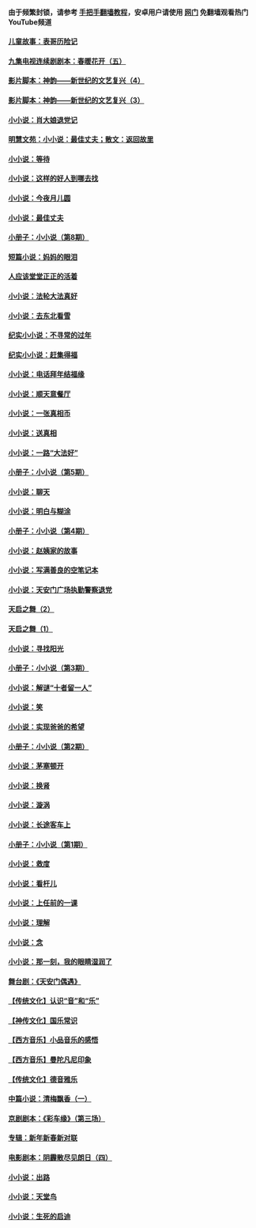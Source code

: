#### 由于频繁封锁，请参考 [手把手翻墙教程](https://github.com/gfw-breaker/guides/wiki/)，安卓用户请使用 [网门](https://github.com/gfw-breaker/nogfw/blob/master/dl.md?t=06122101) 免翻墙观看热门YouTube频道 

#### [儿童故事：表哥历险记](../pages/328/383535.md?t=06122101) 

#### [九集电视连续剧剧本：春暖花开（五）](../pages/328/275919.md?t=06122101) 

#### [影片脚本：神韵——新世纪的文艺复兴（4）](../pages/328/266089.md?t=06122101) 

#### [影片脚本：神韵——新世纪的文艺复兴（3）](../pages/328/266087.md?t=06122101) 

#### [小小说：肖大娘退党记](../pages/328/239807.md?t=06122101) 

#### [明慧文苑：小小说：最佳丈夫；散文：返回故里](../pages/328/3439.md?t=06122101) 

#### [小小说：等待](../pages/328/223927.md?t=06122101) 

#### [小小说：这样的好人到哪去找](../pages/328/209396.md?t=06122101) 

#### [小小说：今夜月儿圆](../pages/328/193588.md?t=06122101) 

#### [小小说：最佳丈夫](../pages/328/190938.md?t=06122101) 

#### [小册子：小小说（第8期）](../pages/328/188202.md?t=06122101) 

#### [短篇小说：妈妈的眼泪](../pages/328/187712.md?t=06122101) 

#### [人应该堂堂正正的活着](../pages/328/182430.md?t=06122101) 

#### [小小说：法轮大法真好](../pages/328/174669.md?t=06122101) 

#### [小小说：去东北看雪](../pages/328/173882.md?t=06122101) 

#### [纪实小小说：不寻常的过年](../pages/328/173187.md?t=06122101) 

#### [纪实小小说：赶集得福](../pages/328/172652.md?t=06122101) 

#### [小小说：电话拜年结福缘](../pages/328/172533.md?t=06122101) 

#### [小小说：顺天意餐厅](../pages/328/170182.md?t=06122101) 

#### [小小说：一张真相币](../pages/328/169410.md?t=06122101) 

#### [小小说：送真相](../pages/328/166713.md?t=06122101) 

#### [小小说：一路“大法好”](../pages/328/162016.md?t=06122101) 

#### [小册子：小小说（第5期）](../pages/328/161131.md?t=06122101) 

#### [小小说：聊天](../pages/328/159640.md?t=06122101) 

#### [小小说：明白与糊涂](../pages/328/158101.md?t=06122101) 

#### [小册子：小小说（第4期）](../pages/328/158006.md?t=06122101) 

#### [小小说：赵姨家的故事](../pages/328/157843.md?t=06122101) 

#### [小小说：写满善良的空笔记本](../pages/328/157382.md?t=06122101) 

#### [小小说：天安门广场执勤警察退党](../pages/328/156982.md?t=06122101) 

#### [天启之舞（2）](../pages/328/153440.md?t=06122101) 

#### [天启之舞（1）](../pages/328/153439.md?t=06122101) 

#### [小小说：寻找阳光](../pages/328/153065.md?t=06122101) 

#### [小册子：小小说（第3期）](../pages/328/151715.md?t=06122101) 

#### [小小说：解谜“十者留一人”](../pages/328/148967.md?t=06122101) 

#### [小小说：笑](../pages/328/148905.md?t=06122101) 

#### [小小说：实现爸爸的希望](../pages/328/148096.md?t=06122101) 

#### [小册子：小小说（第2期）](../pages/328/147214.md?t=06122101) 

#### [小小说：茅塞顿开](../pages/328/147030.md?t=06122101) 

#### [小小说：换肾](../pages/328/146770.md?t=06122101) 

#### [小小说：漩涡](../pages/328/146683.md?t=06122101) 

#### [小小说：长途客车上](../pages/328/145076.md?t=06122101) 

#### [小册子：小小说（第1期）](../pages/328/143963.md?t=06122101) 

#### [小小说：救度](../pages/328/143927.md?t=06122101) 

#### [小小说：看杆儿](../pages/328/142137.md?t=06122101) 

#### [小小说：上任前的一课](../pages/328/140808.md?t=06122101) 

#### [小小说：理解](../pages/328/140476.md?t=06122101) 

#### [小小说：念](../pages/328/139513.md?t=06122101) 

#### [小小说：那一刻，我的眼睛湿润了](../pages/328/138476.md?t=06122101) 

#### [舞台剧：《天安门偶遇》](../pages/328/117155.md?t=06122101) 

#### [【传统文化】认识“音”和“乐”](../pages/328/108667.md?t=06122101) 

#### [【神传文化】国乐常识](../pages/328/104225.md?t=06122101) 

#### [【西方音乐】小品音乐的感悟](../pages/328/102924.md?t=06122101) 

#### [【西方音乐】曼陀凡尼印象](../pages/328/102922.md?t=06122101) 

#### [【传统文化】德音雅乐](../pages/328/102923.md?t=06122101) 

#### [中篇小说：清梅飘香（一）](../pages/328/101058.md?t=06122101) 

#### [京剧剧本：《彩车缘》（第三场）](../pages/328/96434.md?t=06122101) 

#### [专辑：新年新春新对联](../pages/328/94991.md?t=06122101) 

#### [电影剧本：阴霾散尽见朗日（四）](../pages/328/87081.md?t=06122101) 

#### [小小说：出路](../pages/328/84848.md?t=06122101) 

#### [小小说：天堂鸟](../pages/328/83084.md?t=06122101) 

#### [小小说：生死的启迪](../pages/328/70977.md?t=06122101) 


